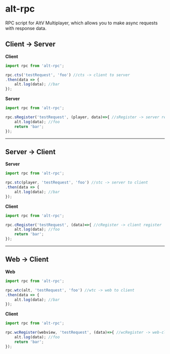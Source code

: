 # alt-rpc
RPC script for AltV Multiplayer, which allows you to make async requests with response data.

## Client → Server
**Client**
```js
import rpc from 'alt-rpc';

rpc.cts('testRequest', 'foo') //cts -> client to server
.then(data => {
    alt.log(data); //bar
});
```

**Server**
```js
import rpc from 'alt-rpc';

rpc.sRegister('testRequest', (player, data)=>{ //sRegister -> server register
    alt.log(data); //foo
    return 'bar';
});
```

---

## Server → Client
**Server**
```javascript
import rpc from 'alt-rpc';

rpc.stc(player, 'testRequest', 'foo') //stc -> server to client
.then(data => {
    alt.log(data); //bar
});
```

**Client**
```javascript
import rpc from 'alt-rpc';

rpc.cRegister('testRequest', (data)=>{ //cRegister -> client register
    alt.log(data); //foo
    return 'bar';
});
```

---

## Web → Client
**Web**
```javascript
import rpc from 'alt-rpc';

rpc.wtc(alt, 'testRequest', 'foo') //wtc -> web to client
.then(data => {
    alt.log(data); //bar
});
```

**Client**
```javascript
import rpc from 'alt-rpc';

rpc.wcRegister(webview, 'testRequest', (data)=>{ //wcRegister -> web-client register
    alt.log(data); //foo
    return 'bar';
});
```